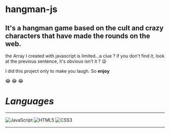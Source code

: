 # hangman-js
## It's a hangman game based on the cult and crazy characters that have made the rounds on the web.
the Array I created with javascript is limited...a clue ? if you don't find it, look at the previous sentence, it's obvious isn't it ? :stuck_out_tongue_winking_eye:


I did this project only to make you laugh. So **enjoy**

:joy: :joy: :joy:

# *Languages*
---

![JavaScript](https://img.shields.io/badge/javascript-%23323330.svg?style=for-the-badge&logo=javascript&logoColor=%23F7DF1E)
![HTML5](https://img.shields.io/badge/html5-%23E34F26.svg?style=for-the-badge&logo=html5&logoColor=white)
![CSS3](https://img.shields.io/badge/css3-%231572B6.svg?style=for-the-badge&logo=css3&logoColor=white)

---
